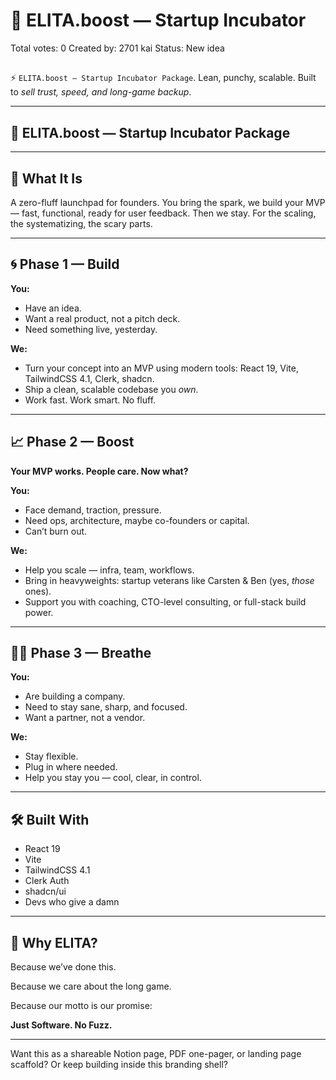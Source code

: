# 🚀 ELITA.boost — Startup Incubator

Total votes: 0
Created by: 2701 kai
Status: New idea

## 

⚡ `ELITA.boost — Startup Incubator Package`. Lean, punchy, scalable. Built to *sell trust, speed, and long-game backup*.

---

## 🚀 ELITA.boost — Startup Incubator Package

---

## 🔧 What It Is

A zero-fluff launchpad for founders. You bring the spark, we build your MVP — fast, functional, ready for user feedback. Then we stay. For the scaling, the systematizing, the scary parts.

---

## 🌀 Phase 1 — Build

**You:**

- Have an idea.
- Want a real product, not a pitch deck.
- Need something live, yesterday.

**We:**

- Turn your concept into an MVP using modern tools: React 19, Vite, TailwindCSS 4.1, Clerk, shadcn.
- Ship a clean, scalable codebase you *own*.
- Work fast. Work smart. No fluff.

---

## 📈 Phase 2 — Boost

**Your MVP works. People care. Now what?**

**You:**

- Face demand, traction, pressure.
- Need ops, architecture, maybe co-founders or capital.
- Can’t burn out.

**We:**

- Help you scale — infra, team, workflows.
- Bring in heavyweights: startup veterans like Carsten & Ben (yes, *those* ones).
- Support you with coaching, CTO-level consulting, or full-stack build power.

---

## 🧘‍♂️ Phase 3 — Breathe

**You:**

- Are building a company.
- Need to stay sane, sharp, and focused.
- Want a partner, not a vendor.

**We:**

- Stay flexible.
- Plug in where needed.
- Help you stay you — cool, clear, in control.

---

## 🛠️ Built With

- React 19
- Vite
- TailwindCSS 4.1
- Clerk Auth
- shadcn/ui
- Devs who give a damn

---

## 🧠 Why ELITA?

Because we’ve done this.

Because we care about the long game.

Because our motto is our promise:

**Just Software. No Fuzz.**

---

Want this as a shareable Notion page, PDF one-pager, or landing page scaffold? Or keep building inside this branding shell?
